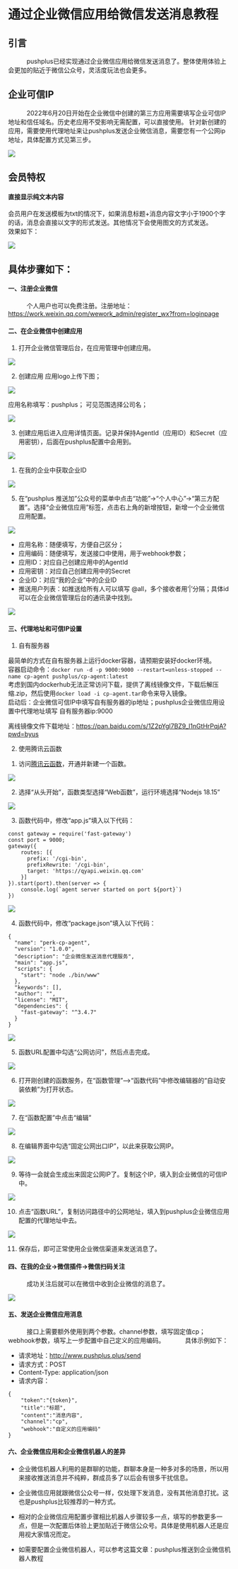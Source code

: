 # 通过企业微信应用给微信发送消息教程

## 引言
　&emsp;&emsp;pushplus已经实现通过企业微信应用给微信发送消息了。整体使用体验上会更加的贴近于微信公众号，灵活度玩法也会更多。

## 企业可信IP
　&emsp;&emsp;2022年6月20日开始在企业微信中创建的第三方应用需要填写企业可信IP地址和信任域名。历史老应用不受影响无需配置，可以直接使用。
针对新创建的应用，需要使用代理地址来让pushplus发送企业微信消息，需要您有一个公网ip地址，具体配置方式见第三步。

![](../images/cp0.png)

## 会员特权
#### 直接显示纯文本内容
会员用户在发送模板为txt的情况下，如果消息标题+消息内容文字小于1900个字的话，消息会直接以文字的形式发送。其他情况下会使用图文的方式发送。\
效果如下：

![](../images/txt.png)

## 具体步骤如下：
#### 一、注册企业微信
　&emsp;&emsp;个人用户也可以免费注册。注册地址：https://work.weixin.qq.com/wework_admin/register_wx?from=loginpage

#### 二、在企业微信中创建应用
1. 打开企业微信管理后台，在应用管理中创建应用。

![](../images/cp1.webp)
 
2. 创建应用
应用logo上传下图；

![](../images/logo2.png)

应用名称填写：pushplus；
可见范围选择公司名；

![](../images/cp31.png)
 
3. 创建应用后进入应用详情页面。记录并保持AgentId（应用ID）和Secret（应用密钥），后面在pushplus配置中会用到。

![](../images/cp41.png)
 
1. 在我的企业中获取企业ID

![](../images/cp5.webp)
 
5. 在“pushplus 推送加”公众号的菜单中点击“功能”->“个人中心”->“第三方配置”。选择“企业微信应用”标签，点击右上角的新增按钮，新增一个企业微信应用配置。

![](../images/cp6.webp)
 
- 应用名称：随便填写，方便自己区分；
- 应用编码：随便填写，发送接口中使用，用于webhook参数；
- 应用ID：对应自己创建应用中的AgentId
- 应用密钥：对应自己创建应用中的Secret
- 企业ID：对应“我的企业”中的企业ID
- 推送用户列表：如推送给所有人可以填写 @all，多个接收者用‘|’分隔；具体id可以在企业微信管理后台的通讯录中找到。

![](../images/cp7.webp)
 
#### 三、代理地址和可信IP设置
1. 自有服务器

最简单的方式在自有服务器上运行docker容器，请预期安装好docker环境。\
容器启动命令：`docker run -d -p 9000:9000 --restart=unless-stopped --name cp-agent pushplus/cp-agent:latest`\
考虑到国内dockerhub无法正常访问下载，提供了离线镜像文件，下载后解压缩.zip，然后使用`docker load -i cp-agent.tar`命令来导入镜像。\
启动后：企业微信可信IP中填写自有服务器的ip地址；pushplus企业微信应用设置中代理地址填写 自有服务器ip:9000

离线镜像文件下载地址：<a href="https://pan.baidu.com/s/1Z2pYgl7BZ9_l1nGtHrPqjA?pwd=byus" target="_blank">https://pan.baidu.com/s/1Z2pYgl7BZ9_l1nGtHrPqjA?pwd=byus</a>

2. 使用腾讯云函数
1) 访问<a href="https://console.cloud.tencent.com/scf/list" target="_blank">腾讯云函数</a>，开通并新建一个函数。

![](../images/1.png)

2) 选择“从头开始”，函数类型选择“Web函数”，运行环境选择“Nodejs 18.15”

![](../images/2.png)

3) 函数代码中，修改“app.js”填入以下代码：
```
const gateway = require('fast-gateway')
const port = 9000;
gateway({
    routes: [{
      prefix: '/cgi-bin',
      prefixRewrite: '/cgi-bin',
      target: 'https://qyapi.weixin.qq.com'
    }]
}).start(port).then(server => {
    console.log(`agent server started on port ${port}`)
})
```

![](../images/32.png)

4)  函数代码中，修改“package.json”填入以下代码：
```
{
  "name": "perk-cp-agent",
  "version": "1.0.0",
  "description": "企业微信发送消息代理服务",
  "main": "app.js",
  "scripts": {
    "start": "node ./bin/www"
  },
  "keywords": [],
  "author": "",
  "license": "MIT",
  "dependencies": {
    "fast-gateway": "^3.4.7"
  }
}
```

![](../images/4.png)

5) 函数URL配置中勾选“公网访问”，然后点击完成。

![](../images/5.png)

6) 打开刚创建的函数服务，在“函数管理”—>“函数代码”中修改编辑器的“自动安装依赖”为打开状态。

![](../images/7.png)

7) 在“函数配置”中点击“编辑”

![](../images/6.png)

8) 在编辑界面中勾选“固定公网出口IP”，以此来获取公网IP。

![](../images/8.png)

9) 等待一会就会生成出来固定公网IP了。复制这个IP，填入到企业微信的可信IP中。

![](../images/9.png)
 
10) 点击“函数URL”，复制访问路径中的公网地址，填入到pushplus企业微信应用配置的代理地址中去。

![](../images/11.png)
 
11) 保存后，即可正常使用企业微信渠道来发送消息了。

#### 四、在我的企业->微信插件->微信扫码关注
　&emsp;&emsp;成功关注后就可以在微信中收到企业微信的消息了。

![](../images/cp8.webp)
 
#### 五、发送企业微信应用消息
　&emsp;&emsp;接口上需要额外使用到两个参数。channel参数，填写固定值cp；webhook参数，填写上一步配置中自己定义的应用编码。
　&emsp;&emsp;具体示例如下：
- 请求地址：http://www.pushplus.plus/send
- 请求方式：POST
- Content-Type: application/json
- 请求内容：
```
{
    "token":"{token}",
    "title":"标题",
    "content":"消息内容",
    "channel":"cp",
    "webhook":"自定义的应用编码"
}
```

#### 六、企业微信应用和企业微信机器人的差异
- 企业微信机器人利用的是群聊的功能，群聊本身是一种多对多的场景，所以用来接收推送消息并不纯粹，群成员多了以后会有很多干扰信息。
- 企业微信应用就跟微信公众号一样，仅处理下发消息，没有其他消息打扰。这也是pushplus比较推荐的一种方式。
- 相对的企业微信应用配置步骤相比机器人步骤较多一点，填写的参数更多一点，但是一次配置后体验上更加贴近于微信公众号。具体是使用机器人还是应用视大家情况而定。

- 如需要配置企业微信机器人，可以参考这篇文章：pushplus推送到企业微信机器人教程